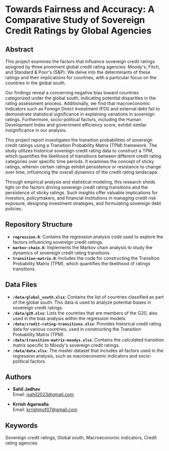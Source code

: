 # Towards Fairness and Accuracy: A Comparative Study of Sovereign Credit Ratings by Global Agencies

## Abstract

This project examines the factors that influence sovereign credit ratings assigned by three prominent global credit rating agencies: Moody's, Fitch, and Standard & Poor's (S&P). We delve into the determinants of these ratings and their implications for countries, with a particular focus on the countries in the global south.

Our findings reveal a concerning negative bias toward countries categorized under the global south, indicating potential disparities in the rating assessment process. Additionally, we find that macroeconomic indicators such as Foreign Direct Investment (FDI) and external debt fail to demonstrate statistical significance in explaining variations in sovereign ratings. Furthermore, socio-political factors, including the Human Development Index and government efficiency score, exhibit similar insignificance in our analysis.

This project report investigates the transition probabilities of sovereign credit ratings using a Transition Probability Matrix (TPM) framework. The study utilizes historical sovereign credit rating data to construct a TPM, which quantifies the likelihood of transitions between different credit rating categories over specific time periods. It examines the concept of sticky ratings, wherein certain ratings exhibit persistence or resistance to change over time, influencing the overall dynamics of the credit rating landscape.

Through empirical analysis and statistical modeling, this research sheds light on the factors driving sovereign credit rating transitions and the persistence of sticky ratings. Such insights offer valuable implications for investors, policymakers, and financial institutions in managing credit risk exposure, designing investment strategies, and formulating sovereign debt policies.

## Repository Structure

- **`regression.R`**: Contains the regression analysis code used to explore the factors influencing sovereign credit ratings.
- **`markov-chain.R`**: Implements the Markov chain analysis to study the dynamics of sovereign credit rating transitions.
- **`transition-matrix.R`**: Includes the code for constructing the Transition Probability Matrix (TPM), which quantifies the likelihood of ratings transitions.

## Data Files

- **`/data/global_south.xlsx`**: Contains the list of countries classified as part of the global south. This data is used to analyze potential biases in sovereign credit ratings.
- **`/data/g20.xlsx`**: Lists the countries that are members of the G20, also used in the bias analysis within the regression models.
- **`/data/credit-rating-transitions.xlsx`**: Provides historical credit rating data for various countries, used in constructing the Transition Probability Matrix (TPM).
- **`/data/transition-matrix-moodys.xlsx`**: Contains the calculated transition matrix specific to Moody's sovereign credit ratings.
- **`/data/data.xlsx`**: The master dataset that includes all factors used in the regression analysis, such as macroeconomic indicators and socio-political factors.

## Authors

- **Sahil Jadhav**  
  Email: [jsahil2023@gmail.com](mailto:jsahil2023@gmail.com)  

- **Krrish Agarwalla**  
  Email: [krrishmof07@gmail.com](mailto:krrishmof07@gmail.com)  

## Keywords

Sovereign credit ratings, Global south, Macroeconomic indicators, Credit rating agencies
